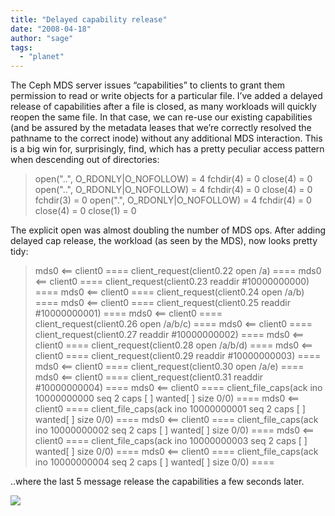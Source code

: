 ```yaml
---
title: "Delayed capability release"
date: "2008-04-18"
author: "sage"
tags: 
  - "planet"
---
```


The Ceph MDS server issues “capabilities” to clients to grant them permission to read or write objects for a particular file. I’ve added a delayed release of capabilities after a file is closed, as many workloads will quickly reopen the same file. In that case, we can re-use our existing capabilities (and be assured by the metadata leases that we’re correctly resolved the pathname to the correct inode) without any additional MDS interaction. This is a big win for, surprisingly, find, which has a pretty peculiar access pattern when descending out of directories:

> open("..", O\_RDONLY|O\_NOFOLLOW)         = 4
> fchdir(4)                               = 0
> close(4)                                = 0
> open("..", O\_RDONLY|O\_NOFOLLOW)         = 4
> fchdir(4)                               = 0
> close(4)                                = 0
> fchdir(3)                               = 0
> open(".", O\_RDONLY|O\_NOFOLLOW)          = 4
> fchdir(4)                               = 0
> close(4)                                = 0
> close(1)                                = 0

The explicit open was almost doubling the number of MDS ops. After adding delayed cap release, the workload (as seen by the MDS), now looks pretty tidy:

> mds0 <== client0 ==== client\_request(client0.22 open /a) ====
> mds0 <== client0 ==== client\_request(client0.23 readdir #10000000000) ====
> mds0 <== client0 ==== client\_request(client0.24 open /a/b) ====
> mds0 <== client0 ==== client\_request(client0.25 readdir #10000000001) ====
> mds0 <== client0 ==== client\_request(client0.26 open /a/b/c) ====
> mds0 <== client0 ==== client\_request(client0.27 readdir #10000000002) ====
> mds0 <== client0 ==== client\_request(client0.28 open /a/b/d) ====
> mds0 <== client0 ==== client\_request(client0.29 readdir #10000000003) ====
> mds0 <== client0 ==== client\_request(client0.30 open /a/e) ====
> mds0 <== client0 ==== client\_request(client0.31 readdir #10000000004) ====
> mds0 <== client0 ==== client\_file\_caps(ack ino 10000000000 seq 2 caps \[ \] wanted\[ \] size 0/0) ====
> mds0 <== client0 ==== client\_file\_caps(ack ino 10000000001 seq 2 caps \[ \] wanted\[ \] size 0/0) ====
> mds0 <== client0 ==== client\_file\_caps(ack ino 10000000002 seq 2 caps \[ \] wanted\[ \] size 0/0) ====
> mds0 <== client0 ==== client\_file\_caps(ack ino 10000000003 seq 2 caps \[ \] wanted\[ \] size 0/0) ====
> mds0 <== client0 ==== client\_file\_caps(ack ino 10000000004 seq 2 caps \[ \] wanted\[ \] size 0/0) ====

..where the last 5 message release the capabilities a few seconds later.

![](http://track.hubspot.com/__ptq.gif?a=268973&k=14&bu=http://ceph.com&r=http://ceph.com/dev-notes/delayed-capability-release/&bvt=rss&p=wordpress)
